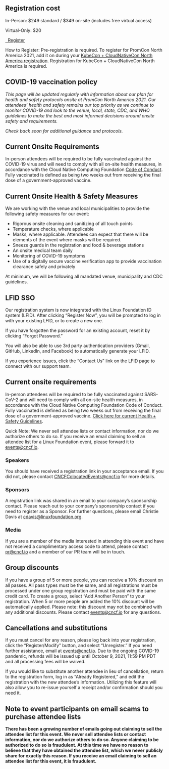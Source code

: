 ## Registration cost

In-Person: $249 standard / $349 on-site (includes free virtual access)

Virtual-Only: $20

<a class="btn btn-lg btn-default" href="https://events.linuxfoundation.org/kubecon-cloudnativecon-north-america/register/" target="_blank" role="button">
  <i class="fa fa-briefcase"></i>&nbsp;&nbsp;Register
</a>

How to Register: Pre-registration is required. To register for PromCon North America 2021, add it on during your [KubeCon + CloudNativeCon North America registration](https://events.linuxfoundation.org/kubecon-cloudnativecon-north-america/register/). Registration for KubeCon + CloudNativeCon North America is required.

## COVID-19 vaccination policy

*This page will be updated regularly with information about our plan for health
and safety protocols onsite at PromCon North America 2021.  Our attendees’
health and safety remains our top priority as we continue to monitor COVID-19
and look to the venue, local, state, CDC, and WHO guidelines to make the best
and most informed decisions around onsite safety and requirements.*

*Check back soon for additional guidance and protocols.*

## Current Onsite Requirements

In-person attendees will be required to be fully vaccinated against the COVID-19
virus and will need to comply with all on-site health measures, in accordance
with the Cloud Native Computing Foundation [Code of
Conduct](https://events.linuxfoundation.org/kubecon-cloudnativecon-north-america/attend/code-of-conduct/).
Fully vaccinated is defined as being two weeks out from receiving the final dose
of a government-approved vaccine.

## Current Onsite Health & Safety Measures

We are working with the venue and local municipalities to provide the following
safety measures for our event:

- Rigorous onsite cleaning and sanitizing of all touch points
- Temperature checks, where applicable
- Masks, where applicable. Attendees can expect that there will be elements of
  the event where masks will be required.
- Sneeze guards in the registration and food & beverage stations
- An onsite medical team daily
- Monitoring of COVID-19 symptoms
- Use of a digitally secure vaccine verification app to provide vaccination
  clearance safely and privately

At minimum, we will be following all mandated venue, municipality and CDC
guidelines.

## LFID SSO

Our registration system is now integrated with the Linux Foundation ID system (LFID). After clicking “Register Now”, you will be prompted to log in with your existing LFID, or to create a new one.

If you have forgotten the password for an existing account, reset it by clicking “Forgot Password.”

You will also be able to use 3rd party authentication providers (Gmail, GitHub, LinkedIn, and Facebook) to automatically generate your LFID.

If you experience issues, click the “Contact Us” link on the LFID page to connect with our support team.

## Current onsite requirements

In-person attendees will be required to be fully vaccinated against SARS-CoV-2 and will need to comply with all on-site health measures, in accordance with the Cloud Native Computing Foundation Code of Conduct. Fully vaccinated is defined as being two weeks out from receiving the final dose of a government-approved vaccine. [Click here for current Health + Safety Guidelines](https://promcon.io/2021-losangeles/safety/).

Quick Note: We never sell attendee lists or contact information, nor do we authorize others to do so. If you receive an email claiming to sell an attendee list for a Linux Foundation event, please forward it to events@cncf.io. 

### Speakers

You should have received a registration link in your acceptance email. If you did not, please contact CNCFColocatedEvents@cncf.io for more details.

### Sponsors

A registration link was shared in an email to your company’s sponsorship contact. Please reach out to your company’s sponsorship contact if you need to register as a Sponsor. For further questions, please email Christie Davis at cdavis@linuxfoundation.org.

### Media

If you are a member of the media interested in attending this event and have not received a complimentary access code to attend, please contact pr@cncf.io and a member of our PR team will be in touch.

## Group discounts

If you have a group of 5 or more people, you can receive a 10% discount on all passes. All pass types must be the same, and all registrations must be processed under one group registration and must be paid with the same credit card. To create a group, select “Add Another Person” to your registration. When 5 or more people are added the 10% discount will be automatically applied. Please note: this discount may not be combined with any additional discounts. Please contact events@cncf.io for any questions.

## Cancellations and substitutions

If you must cancel for any reason, please log back into your registration, click the “Register/Modify” button, and select “Unregister.” If you need further assistance, email at events@cncf.io. Due to the ongoing COVID-19 pandemic, refunds will be issued up until October 9, 2021, 11:59 PM PDT and all processing fees will be waived.

If you would like to substitute another attendee in lieu of cancellation, return to the registration form, log in as “Already Registered,” and edit the registration with the new attendee’s information. Utilizing this feature will also allow you to re-issue yourself a receipt and/or confirmation should you need it.


## Note to event participants on email scams to purchase attendee lists

**There has been a growing number of emails going out claiming to sell the attendee list for this event. We never sell attendee lists or contact information, nor do we authorize others to do so. Anyone claiming to be authorized to do so is fraudulent. At this time we have no reason to believe that they have obtained the attendee list, which we never publicly share for exactly this reason. If you receive an email claiming to sell an attendee list for this event, it is fraudulent.**
